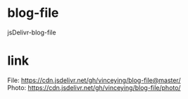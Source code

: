 # blog-file
jsDelivr-blog-file
# link
File: https://cdn.jsdelivr.net/gh/vinceying/blog-file@master/  
Photo: https://cdn.jsdelivr.net/gh/vinceying/blog-file/photo/
